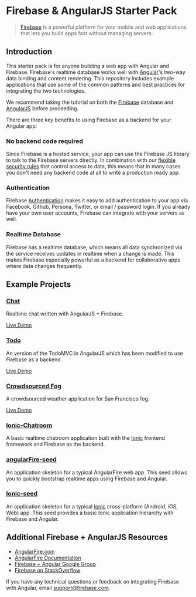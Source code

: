 # Firebase & AngularJS Starter Pack

> [Firebase](https://www.firebase.com) is a powerful platform for your mobile and web applications that lets you build apps fast without managing servers.

## Introduction
This starter pack is for anyone building a web app with Angular and Firebase. Firebase's realtime database works well with [Angular](http://angularjs.org)'s two-way data binding and content rendering. This repository includes example applications that use some of the common patterns and best practices for integrating the two technologies.

We recommend taking the tutorial on both the [Firebase](https://www.firebase.com/tutorial/) database and [AngularJS](http://docs.angularjs.org/tutorial) before proceeding.

There are three key benefits to using Firebase as a backend for your Angular
app:

### No backend code required

Since Firebase is a hosted service, your app can use the Firebase JS library to talk to the Firebase servers directly. In combination with our [flexible security rules](https://www.firebase.com/docs/security/quickstart.html) that control access to data, this means that in many cases you don't need any backend code at all to write a production ready app.

### Authentication

Firebase [Authentication](https://www.firebase.com/docs/web/guide/user-auth.html) makes it easy to add authentication to your app via Facebook, Github, Persona, Twitter, or email / password login. If you already have your own user accounts, Firebase can integrate with your servers as well.

### Realtime Database

Firebase has a realtime database, which means all data synchronized via the service receives updates in realtime when a change is made. This makes Firebase especially powerful as a backend for collaborative apps where data changes frequently.

## Example Projects

### [Chat](/Chat)

Realtime chat written with AngularJS + Firebase.

[Live Demo](http://www.angularfire.com)

### [Todo](/Todo)

An version of the TodoMVC in AngularJS which has been modified to use Firebase as a backend. 

[Live Demo](http://todomvc.com/labs/architecture-examples/firebase-angular/)

### [Crowdsourced Fog](/Crowdsourced-fog)

A crowdsourced weather application for San Francisco fog.

[Live Demo](http://firebase.github.io/crowdsourced-fog/)

### [Ionic-Chatroom](/Ionic-Chatroom)

A basic realtime chatroom application built with the [Ionic](http://ionicframework.com/) frontend framework and Firebase as the backend.

### [angularFire-seed](/angularFire-seed)

An application skeleton for a typical AngularFire web app. This seed allows you to quickly bootstrap realtime apps using Firebase and Angular.

### [Ionic-seed](/Ionic-seed)

An application skeleton for a typical [Ionic](http://ionicframework.com/) cross-platform (Android, iOS, Web) app. This seed provides a basic Ionic application hierarchy with Firebase and Angular.

## Additional Firebase + AngularJS Resources

* [AngularFire.com](http://angularfire.com/)
* [AngularFire Documentation](http://angularfire.com/documentation.html)
* [Firebase + Angular Google Group](https://groups.google.com/forum/#!forum/firebase-angular)
* [Firebase on StackOverflow](http://stackoverflow.com/questions/tagged/firebase)

If you have any technical questions or feedback on integrating Firebase with Angular, email [support@firebase.com](mailto:support@firebase.com).
